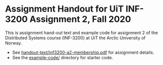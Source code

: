 Assignment Handout for UiT INF-3200 Assignment 2, Fall 2020
==================================================

This is assignment hand-out text and example code for assignment 2
of the Distributed Systems course (INF-3200) at UiT the Arctic University of Norway.

- See [handout-text/inf3200-a2-membership.pdf](handout-text/inf3200-a2-membership.pdf) for assignment details.
- See the [example-code/](example-code/) directory for starter code.

